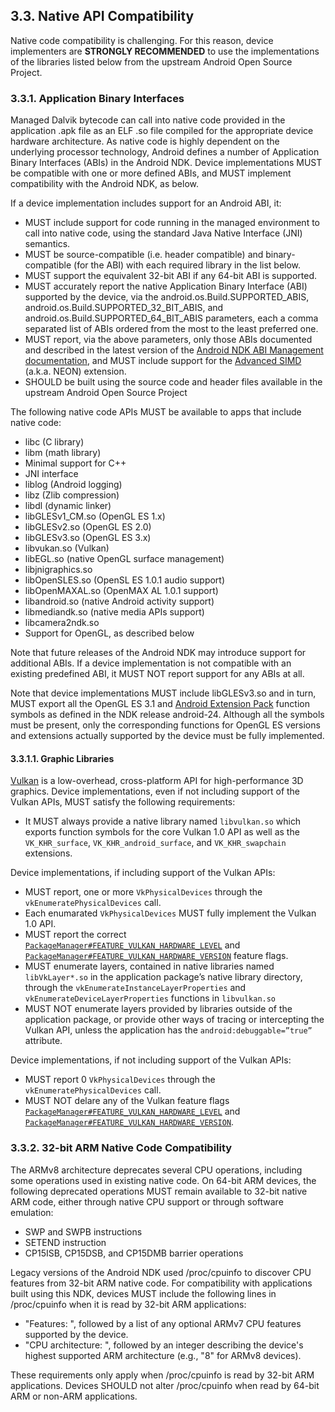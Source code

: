 ## 3.3\. Native API Compatibility

Native code compatibility is challenging. For this reason, device implementers
are **STRONGLY RECOMMENDED** to use the implementations of the libraries listed
below from the upstream Android Open Source Project.

### 3.3.1\. Application Binary Interfaces

Managed Dalvik bytecode can call into native code provided in the application
.apk file as an ELF .so file compiled for the appropriate device hardware
architecture. As native code is highly dependent on the underlying processor
technology, Android defines a number of Application Binary Interfaces (ABIs) in
the Android NDK. Device implementations MUST be compatible with one or more
defined ABIs, and MUST implement compatibility with the Android NDK, as below.

If a device implementation includes support for an Android ABI, it:

*   MUST include support for code running in the managed environment to call
    into native code, using the standard Java Native Interface (JNI) semantics.
*   MUST be source-compatible (i.e. header compatible) and binary-compatible
    (for the ABI) with each required library in the list below.
*   MUST support the equivalent 32-bit ABI if any 64-bit ABI is supported.
*   MUST accurately report the native Application Binary Interface (ABI)
    supported by the device, via the android.os.Build.SUPPORTED_ABIS,
    android.os.Build.SUPPORTED_32_BIT_ABIS, and
    android.os.Build.SUPPORTED_64_BIT_ABIS parameters, each a comma separated
    list of ABIs ordered from the most to the least preferred one.
*   MUST report, via the above parameters, only those ABIs documented and
    described in the latest version of the [Android NDK ABI Management documentation](https://developer.android.com/ndk/guides/abis.html), and MUST
    include support for the [Advanced SIMD](http://infocenter.arm.com/help/index.jsp?topic=/com.arm.doc.ddi0388f/Beijfcja.html)
    (a.k.a. NEON) extension.
*   SHOULD be built using the source code and header files available in the
    upstream Android Open Source Project

The following native code APIs MUST be available to apps that include native code:

*   libc (C library)
*   libm (math library)
*   Minimal support for C++
*   JNI interface
*   liblog (Android logging)
*   libz (Zlib compression)
*   libdl (dynamic linker)
*   libGLESv1_CM.so (OpenGL ES 1.x)
*   libGLESv2.so (OpenGL ES 2.0)
*   libGLESv3.so (OpenGL ES 3.x)
*   libvukan.so (Vulkan)
*   libEGL.so (native OpenGL surface management)
*   libjnigraphics.so
*   libOpenSLES.so (OpenSL ES 1.0.1 audio support)
*   libOpenMAXAL.so (OpenMAX AL 1.0.1 support)
*   libandroid.so (native Android activity support)
*   libmediandk.so (native media APIs support)
*   libcamera2ndk.so
*   Support for OpenGL, as described below

Note that future releases of the Android NDK may introduce support for
additional ABIs. If a device implementation is not compatible with an existing
predefined ABI, it MUST NOT report support for any ABIs at all.

Note that device implementations MUST include libGLESv3.so and in turn, MUST export
all the OpenGL ES 3.1 and [Android Extension Pack](http://developer.android.com/guide/topics/graphics/opengl.html#aep)
function symbols as defined in the NDK release android-24. Although all the
symbols must be present, only the corresponding functions for OpenGL ES versions
and extensions actually supported by the device must be fully implemented.

#### 3.3.1.1\. Graphic Libraries

[Vulkan](https://www.khronos.org/registry/vulkan/specs/1.0-wsi_extensions/xhtml/vkspec.html)
is a low-overhead, cross-platform API for high-performance 3D graphics. Device
implementations, even if not including support of the Vulkan APIs, MUST satisfy
the following requirements:

*   It MUST always provide a native library named `libvulkan.so` which exports
    function symbols for the core Vulkan 1.0 API as well as the `VK_KHR_surface`,
    `VK_KHR_android_surface`, and `VK_KHR_swapchain` extensions.

Device implementations, if including support of the Vulkan APIs:

*   MUST report, one or more `VkPhysicalDevices` through the
    `vkEnumeratePhysicalDevices` call.
*   Each enumarated `VkPhysicalDevices` MUST fully implement the Vulkan 1.0 API.
*   MUST report the correct
    [`PackageManager#FEATURE_VULKAN_HARDWARE_LEVEL`](https://developer.android.com/reference/android/content/pm/PackageManager.html#FEATURE_VULKAN_HARDWARE_LEVEL)
    and [`PackageManager#FEATURE_VULKAN_HARDWARE_VERSION`](https://developer.android.com/reference/android/content/pm/PackageManager.html#FEATURE_VULKAN_HARDWARE_VERSION)
    feature flags.
*   MUST enumerate layers, contained in native libraries named `libVkLayer*.so`
    in the application package’s native library directory, through the
    `vkEnumerateInstanceLayerProperties` and `vkEnumerateDeviceLayerProperties`
    functions in `libvulkan.so`
*   MUST NOT enumerate layers provided by libraries outside of the application
    package, or provide other ways of tracing or intercepting the Vulkan API,
    unless the application has the `android:debuggable=”true”` attribute.

Device implementations, if not including support of the Vulkan APIs:

*   MUST report 0 `VkPhysicalDevices` through the `vkEnumeratePhysicalDevices`
    call.
*   MUST NOT delare any of the Vulkan feature flags
    [`PackageManager#FEATURE_VULKAN_HARDWARE_LEVEL`](https://developer.android.com/reference/android/content/pm/PackageManager.html#FEATURE_VULKAN_HARDWARE_LEVEL)
    and [`PackageManager#FEATURE_VULKAN_HARDWARE_VERSION`](https://developer.android.com/reference/android/content/pm/PackageManager.html#FEATURE_VULKAN_HARDWARE_VERSION).


### 3.3.2. 32-bit ARM Native Code Compatibility

The ARMv8 architecture deprecates several CPU operations, including some
operations used in existing native code. On 64-bit ARM devices, the following
deprecated operations MUST remain available to 32-bit native ARM code, either
through native CPU support or through software emulation:

*   SWP and SWPB instructions
*   SETEND instruction
*   CP15ISB, CP15DSB, and CP15DMB barrier operations

Legacy versions of the Android NDK used /proc/cpuinfo to discover CPU features
from 32-bit ARM native code. For compatibility with applications built using
this NDK, devices MUST include the following lines in /proc/cpuinfo when it is
read by 32-bit ARM applications:

*   "Features: ", followed by a list of any optional ARMv7 CPU features supported by the device.
*   "CPU architecture: ", followed by an integer describing the device's highest
    supported ARM architecture (e.g., "8" for ARMv8 devices).

These requirements only apply when /proc/cpuinfo is read by 32-bit ARM
applications. Devices SHOULD not alter /proc/cpuinfo when read by 64-bit ARM or
non-ARM applications.

